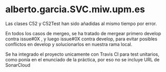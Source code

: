 # alberto.garcia.SVC.miw.upm.es

Las clases C52 y C52Test han sido añadidas al mismo tiempo por error.

En todos los casos de mergeo, se ha tratado de mergear primero develop contra issue#0X , y luego issue#0X contra develop,
para evitar posibles conflictos en develop y solucionarlos en nuestra rama local.

Se ha integrado el proyecto unicamente con Travis CI para test unitarios, como ponía en el enunciado de la práctica, por eso no se incluye 
URL de SonarCloud
